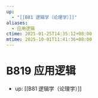 ```yaml
---
up:
  - "[[B81 逻辑学（论理学）]]"
aliases:
  - 应用逻辑
ctime: 2025-01-25T14:35:12+08:00
mtime: 2025-10-01T11:41:36+08:00
---
```


# B819 应用逻辑

- up: [[B81 逻辑学（论理学）]]
